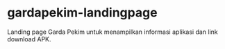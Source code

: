 # gardapekim-landingpage
Landing page Garda Pekim untuk menampilkan informasi aplikasi dan link download APK.
